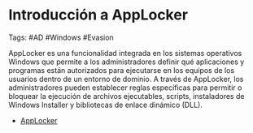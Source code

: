 # Introducción a AppLocker

Tags: #AD #Windows #Evasion 

AppLocker es una funcionalidad integrada en los sistemas operativos Windows que permite a los administradores definir qué aplicaciones y programas están autorizados para ejecutarse en los equipos de los usuarios dentro de un entorno de dominio. A través de AppLocker, los administradores pueden establecer reglas específicas para permitir o bloquear la ejecución de archivos ejecutables, scripts, instaladores de Windows Installer y bibliotecas de enlace dinámico (DLL).

* [AppLocker](https://learn.microsoft.com/es-es/windows/security/application-security/application-control/app-control-for-business/applocker/applocker-overview)
